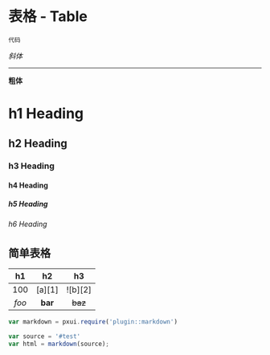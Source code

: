 
# 表格 - Table


`代码`


*斜体*

---


**粗体**

# h1 Heading
## h2 Heading
### h3 Heading
#### h4 Heading
##### h5 Heading
###### h6 Heading
## 简单表格

|   h1  |    h2   |    h3   |
|:-----:|:-------:|:-------:|
| 100   | [a][1]  | ![b][2] |
| *foo* | **bar** | ~~baz~~ |


``` javascript
var markdown = pxui.require('plugin::markdown')

var source = '#test'
var html = markdown(source);

```



